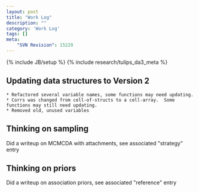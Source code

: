 ```yaml
---
layout: post
title: "Work Log"
description: ""
category: 'Work Log'
tags: []
meta: 
    "SVN Revision": 15229
---
```

{% include JB/setup %}
{% include research/tulips_da3_meta %}


Updating data structures to Version 2
----------------------------------------
    * Refactored several variable names, some functions may need updating.
    * Corrs was changed from cell-of-structs to a cell-array.  Some functions may still need updating.
    * Removed old, unused variables

Thinking on sampling
---------------------

Did a writeup on MCMCDA with attachments, see associated "strategy" entry

Thinking on priors
--------------------

Did a writeup on association priors, see associated "reference" entry


